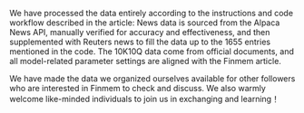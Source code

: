 We have processed the data entirely according to the instructions and code workflow described in the article: News data is sourced from the Alpaca News API, manually verified for accuracy and effectiveness, and then supplemented with Reuters news to fill the data up to the 1655 entries mentioned in the code. The 10K10Q data come from official documents, and all model-related parameter settings are aligned with the Finmem article.

We have made the data we organized ourselves available for other followers who are interested in Finmem to check and discuss. We also warmly welcome like-minded individuals to join us in exchanging and learning！
